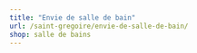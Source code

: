 ```yaml
---
title: "Envie de salle de bain"
url: /saint-gregoire/envie-de-salle-de-bain/
shop: salle de bains
---
```

